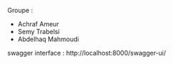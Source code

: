 Groupe : 
  - Achraf Ameur
  - Semy Trabelsi
  - Abdelhaq Mahmoudi

swagger interface : http://localhost:8000/swagger-ui/
